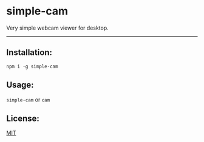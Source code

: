 # simple-cam

Very simple webcam viewer for desktop.

--------

## Installation:

`npm i -g simple-cam`

## Usage:

`simple-cam` or `cam`

## License:

[MIT](./LICENSE.md)
